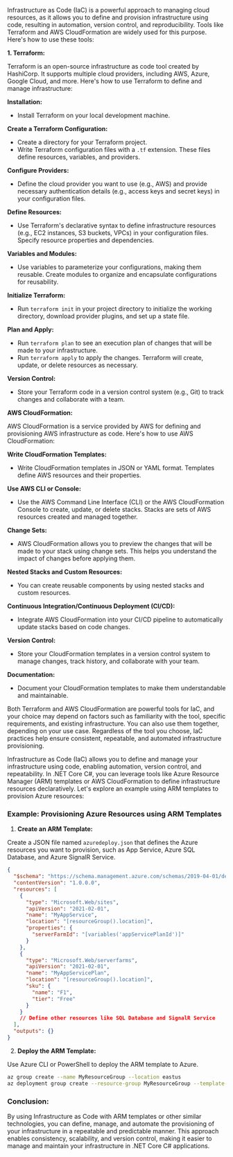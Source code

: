 Infrastructure as Code (IaC) is a powerful approach to managing cloud resources, as it allows you to define and provision infrastructure using code, resulting in automation, version control, and reproducibility. Tools like Terraform and AWS CloudFormation are widely used for this purpose. Here's how to use these tools:

**1. Terraform:**

Terraform is an open-source infrastructure as code tool created by HashiCorp. It supports multiple cloud providers, including AWS, Azure, Google Cloud, and more. Here's how to use Terraform to define and manage infrastructure:

**Installation:**
- Install Terraform on your local development machine.

**Create a Terraform Configuration:**
- Create a directory for your Terraform project.
- Write Terraform configuration files with a `.tf` extension. These files define resources, variables, and providers.

**Configure Providers:**
- Define the cloud provider you want to use (e.g., AWS) and provide necessary authentication details (e.g., access keys and secret keys) in your configuration files.

**Define Resources:**
- Use Terraform's declarative syntax to define infrastructure resources (e.g., EC2 instances, S3 buckets, VPCs) in your configuration files. Specify resource properties and dependencies.

**Variables and Modules:**
- Use variables to parameterize your configurations, making them reusable. Create modules to organize and encapsulate configurations for reusability.

**Initialize Terraform:**
- Run `terraform init` in your project directory to initialize the working directory, download provider plugins, and set up a state file.

**Plan and Apply:**
- Run `terraform plan` to see an execution plan of changes that will be made to your infrastructure.
- Run `terraform apply` to apply the changes. Terraform will create, update, or delete resources as necessary.

**Version Control:**
- Store your Terraform code in a version control system (e.g., Git) to track changes and collaborate with a team.

**AWS CloudFormation:**

AWS CloudFormation is a service provided by AWS for defining and provisioning AWS infrastructure as code. Here's how to use AWS CloudFormation:

**Write CloudFormation Templates:**
- Write CloudFormation templates in JSON or YAML format. Templates define AWS resources and their properties.

**Use AWS CLI or Console:**
- Use the AWS Command Line Interface (CLI) or the AWS CloudFormation Console to create, update, or delete stacks. Stacks are sets of AWS resources created and managed together.

**Change Sets:**
- AWS CloudFormation allows you to preview the changes that will be made to your stack using change sets. This helps you understand the impact of changes before applying them.

**Nested Stacks and Custom Resources:**
- You can create reusable components by using nested stacks and custom resources.

**Continuous Integration/Continuous Deployment (CI/CD):**
- Integrate AWS CloudFormation into your CI/CD pipeline to automatically update stacks based on code changes.

**Version Control:**
- Store your CloudFormation templates in a version control system to manage changes, track history, and collaborate with your team.

**Documentation:**
- Document your CloudFormation templates to make them understandable and maintainable.

Both Terraform and AWS CloudFormation are powerful tools for IaC, and your choice may depend on factors such as familiarity with the tool, specific requirements, and existing infrastructure. You can also use them together, depending on your use case. Regardless of the tool you choose, IaC practices help ensure consistent, repeatable, and automated infrastructure provisioning.


Infrastructure as Code (IaC) allows you to define and manage your infrastructure using code, enabling automation, version control, and repeatability. In .NET Core C#, you can leverage tools like Azure Resource Manager (ARM) templates or AWS CloudFormation to define infrastructure resources declaratively. Let's explore an example using ARM templates to provision Azure resources:

### Example: Provisioning Azure Resources using ARM Templates

1. **Create an ARM Template:**

Create a JSON file named `azuredeploy.json` that defines the Azure resources you want to provision, such as App Service, Azure SQL Database, and Azure SignalR Service.

```json
{
  "$schema": "https://schema.management.azure.com/schemas/2019-04-01/deploymentTemplate.json#",
  "contentVersion": "1.0.0.0",
  "resources": [
    {
      "type": "Microsoft.Web/sites",
      "apiVersion": "2021-02-01",
      "name": "MyAppService",
      "location": "[resourceGroup().location]",
      "properties": {
        "serverFarmId": "[variables('appServicePlanId')]"
      }
    },
    {
      "type": "Microsoft.Web/serverfarms",
      "apiVersion": "2021-02-01",
      "name": "MyAppServicePlan",
      "location": "[resourceGroup().location]",
      "sku": {
        "name": "F1",
        "tier": "Free"
      }
    }
    // Define other resources like SQL Database and SignalR Service
  ],
  "outputs": {}
}
```

2. **Deploy the ARM Template:**

Use Azure CLI or PowerShell to deploy the ARM template to Azure.

```bash
az group create --name MyResourceGroup --location eastus
az deployment group create --resource-group MyResourceGroup --template-file azuredeploy.json
```

### Conclusion:

By using Infrastructure as Code with ARM templates or other similar technologies, you can define, manage, and automate the provisioning of your infrastructure in a repeatable and predictable manner. This approach enables consistency, scalability, and version control, making it easier to manage and maintain your infrastructure in .NET Core C# applications.